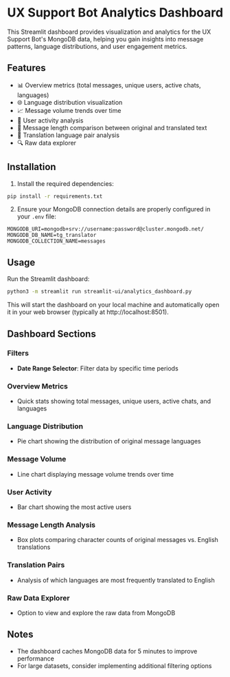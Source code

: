 # UX Support Bot Analytics Dashboard

This Streamlit dashboard provides visualization and analytics for the UX Support Bot's MongoDB data, helping you gain insights into message patterns, language distributions, and user engagement metrics.

## Features

- 📊 Overview metrics (total messages, unique users, active chats, languages)
- 🌐 Language distribution visualization
- 📈 Message volume trends over time
- 👥 User activity analysis
- 📏 Message length comparison between original and translated text
- 🔄 Translation language pair analysis
- 🔍 Raw data explorer

## Installation

1. Install the required dependencies:
```bash
pip install -r requirements.txt
```

2. Ensure your MongoDB connection details are properly configured in your `.env` file:
```
MONGODB_URI=mongodb+srv://username:password@cluster.mongodb.net/
MONGODB_DB_NAME=tg_translator
MONGODB_COLLECTION_NAME=messages
```

## Usage

Run the Streamlit dashboard:
```bash
python3 -m streamlit run streamlit-ui/analytics_dashboard.py 
```

This will start the dashboard on your local machine and automatically open it in your web browser (typically at http://localhost:8501).

## Dashboard Sections

### Filters
- **Date Range Selector**: Filter data by specific time periods

### Overview Metrics
- Quick stats showing total messages, unique users, active chats, and languages

### Language Distribution
- Pie chart showing the distribution of original message languages

### Message Volume
- Line chart displaying message volume trends over time

### User Activity
- Bar chart showing the most active users

### Message Length Analysis
- Box plots comparing character counts of original messages vs. English translations

### Translation Pairs
- Analysis of which languages are most frequently translated to English

### Raw Data Explorer
- Option to view and explore the raw data from MongoDB

## Notes

- The dashboard caches MongoDB data for 5 minutes to improve performance
- For large datasets, consider implementing additional filtering options
